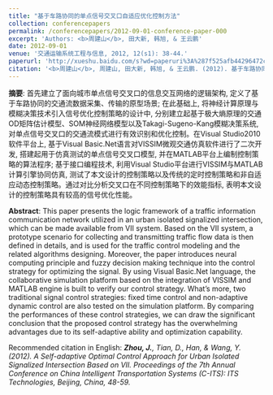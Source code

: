 ```yaml
---
title: "基于车路协同的单点信号交叉口自适应优化控制方法"
collection: conferencepapers
permalink: /conferencepapers/2012-09-01-conference-paper-000
excerpt: 'Authors: <b>周建山</b>, 田大新, 韩旭, & 王云鹏'
date: 2012-09-01
venue: '交通运输系统工程与信息, 2012, 12(s1): 38-44.'
paperurl: 'http://xueshu.baidu.com/s?wd=paperuri%3A%287f525afb44296472ca69ff5e5fdb14bf%29&filter=sc_long_sign&tn=SE_xueshusource_2kduw22v&sc_vurl=http%3A%2F%2Fcpfd.cnki.com.cn%2FArticle%2FCPFDTOTAL-ZJTX201209001010.htm&ie=utf-8&sc_us=11956824495512165669'
citation: '<b>周建山</b>, 周建山, 田大新, 韩旭, & 王云鹏. (2012). 基于车路协同的单点信号交叉口自适应优化控制方法. 第七届中国智能交通年会优秀论文集——智能交通技术, 48-59'
---
```


**摘要**: 首先建立了面向城市单点信号交叉口的信息交互网络的逻辑架构, 定义了基于车路协同的交通流数据采集、传输的原型场景; 在此基础上, 将神经计算原理与模糊决策技术引入信号优化控制策略的设计中, 分别建立起基于极大熵原理的交通OD矩阵估计模型、SOM神经网络模型以及Takagi-Sugeno-Kang模糊决策系统, 对单点信号交叉口的交通流模式进行有效识别和优化控制。在Visual Studio2010软件平台上, 基于Visual Basic.Net语言对VISSIM微观交通仿真软件进行了二次开发, 搭建起用于仿真测试的单点信号交叉口模型, 并在MATLAB平台上编制控制策略的算法程序; 基于接口编程技术, 利用Visual Studio平台进行VISSIM与MATLAB计算引擎协同仿真, 测试了本文设计的控制策略以及传统的定时控制策略和非自适应动态控制策略。通过对比分析交叉口在不同控制策略下的效能指标, 表明本文设计的控制策略具有较高的信号优化性能。

**Abstract**: This paper presents the logic framework of a traffic information communication network utilized in an urban isolated signalized intersection, which can be made available from VII system. Based on the VII system, a prototype scenario for collecting and transmitting traffic flow data is then defined in details, and is used for the traffic control modeling and the related algorithms designing. Moreover, the paper introduces neural computing principle and fuzzy decision making technique into the control strategy for optimizing the signal. By using Visual Basic.Net language, the collaborative simulation platform based on the integration of VISSIM and MATLAB engine is built to verify our control strategy. What’s more, two traditional signal control strategies: fixed time control and non-adaptive dynamic control are also tested on the simulation platform. By comparing the performances of these control strategies, we can draw the significant conclusion that the proposed control strategy has the overwhelming advantages due to its self-adaptive ability and
optimization capability.

Recommended citation in English: *<b>Zhou, J.</b>, Tian, D., Han, & Wang, Y. (2012). A Self-adaptive Optimal Control Approach for Urban
Isolated Signalized Intersection Based on VII. Proceedings of the 7th Annual Conference on China Intelligent Transportation Systems (C-ITS): ITS Technologies, Beijing, China, 48-59.*
